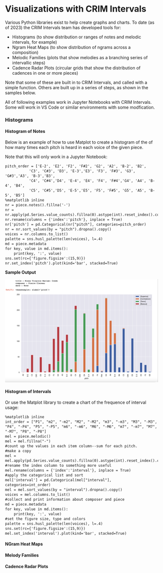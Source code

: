 # Visualizations with CRIM Intervals

Various Python libraries exist to help create graphs and charts. To date (as of 2023) the CRIM Intervals team has developed tools for:

* Histograms (to show distribution or ranges of notes and melodic intervals, for example)
* Ngram Heat Maps (to show distribution of ngrams across a composition)
* Melodic Families (plots that show melodies as a branching series of intervallic steps)
* Cadence Radar Plots (circular grids that show the distribution of cadences in one or more pieces)

Note that some of these are built in to CRIM Intervals, and called with a simple function.  Others are built up in a series of steps, as shown in the samples below. 

All of following examples work in Jupyter Notebooks with CRIM Intervals. Some will work in VS Code or similar environments with some modfication.

### Histograms

#### Histogram of Notes

Below is an example of how to use Matplot to create a histogram of the of how many times each pitch is heard in each voice of the given piece. 

Note that this will only work in a Jupyter Notebook:

    pitch_order = ['E-2', 'E2', 'F2', 'F#2', 'G2', 'A2', 'B-2', 'B2', 
               'C3', 'C#3', 'D3', 'E-3','E3', 'F3', 'F#3', 'G3', 'G#3','A3', 'B-3','B3',
               'C4', 'C#4','D4', 'E-4', 'E4', 'F4', 'F#4','G4', 'A4', 'B-4', 'B4',
               'C5', 'C#5','D5', 'E-5','E5', 'F5', 'F#5', 'G5', 'A5', 'B-5', 'B5']
    %matplotlib inline  
    nr = piece.notes().fillna('-')  
    nr = nr.apply(pd.Series.value_counts).fillna(0).astype(int).reset_index().copy()  
    nr.rename(columns = {'index':'pitch'}, inplace = True)  
    nr['pitch'] = pd.Categorical(nr["pitch"], categories=pitch_order)  
    nr = nr.sort_values(by = "pitch").dropna().copy()  
    voices = nr.columns.to_list()  
    palette = sns.husl_palette(len(voices), l=.4)  
    md = piece.metadata  
    for key, value in md.items():  
        print(key, ':', value)  
    sns.set(rc={'figure.figsize':(15,9)})  
    nr.set_index('pitch').plot(kind='bar', stacked=True)  

**Sample Output**

![Alt text](images/vis_1.png.png)

#### Histogram of Intervals

Or use the Matplot library to create a chart of the frequence of interval usage: 

    %matplotlib inline
    int_order = ["P1", "m2", "-m2", "M2", "-M2", "m3", "-m3", "M3", "-M3", "P4", "-P4", "P5", "-P5", "m6", "-m6", "M6", "-M6", "m7", "-m7", "M7", "-M7", "P8", "-P8"]
    mel = piece.melodic()
    mel = mel.fillna("-")
    #count up the values in each item column--sum for each pitch.  
    #make a copy 
    mel = mel.apply(pd.Series.value_counts).fillna(0).astype(int).reset_index().copy()
    #rename the index column to something more useful
    mel.rename(columns = {'index':'interval'}, inplace = True)
    #apply the categorical list and sort
    mel['interval'] = pd.Categorical(mel["interval"], categories=int_order)
    mel = mel.sort_values(by = "interval").dropna().copy()
    voices = mel.columns.to_list()
    #collect and print information about composer and piece
    md = piece.metadata
    for key, value in md.items():
        print(key, ':', value)
    #set the figure size, type and colors
    palette = sns.husl_palette(len(voices), l=.4)
    sns.set(rc={'figure.figsize':(15,9)})
    mel.set_index('interval').plot(kind='bar', stacked=True)





#### NGram Heat Maps



#### Melody Families


#### Cadence Radar Plots



